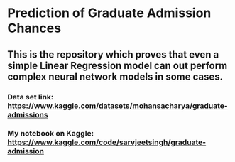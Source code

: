 # Prediction of Graduate Admission Chances 
## This is the repository which proves that even a simple Linear Regression model can out perform complex neural network models in some cases.

### Data set link: https://www.kaggle.com/datasets/mohansacharya/graduate-admissions
### My notebook on Kaggle: https://www.kaggle.com/code/sarvjeetsingh/graduate-admission
